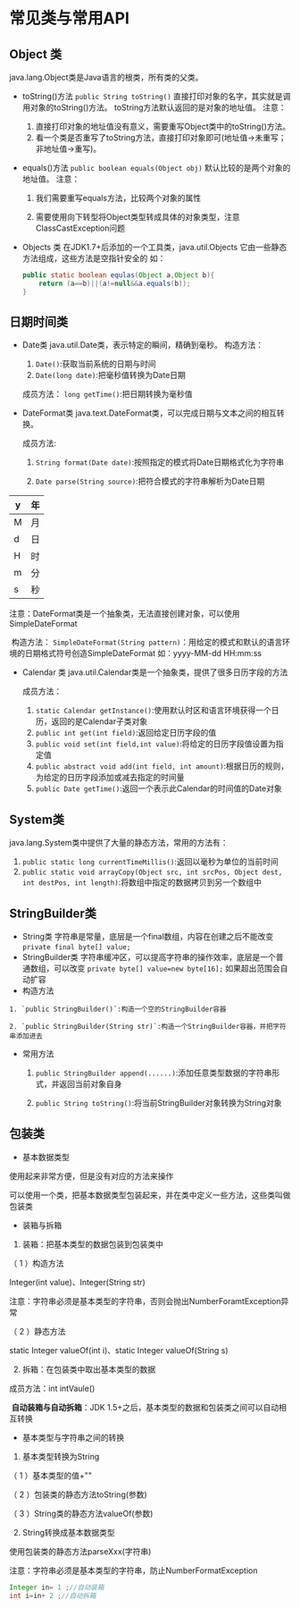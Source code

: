# 常⻅类与常用API

## Object 类

java.lang.Object类是Java语言的根类，所有类的父类。

- toString()方法
  `public String toString()`
  直接打印对象的名字，其实就是调用对象的toString()方法。
  toString方法默认返回的是对象的地址值。
  注意：
  1.  直接打印对象的地址值没有意义，需要重写Object类中的toString()方法。
  2.  看一个类是否重写了toString方法，直接打印对象即可(地址值->未重写；非地址值->重写)。
- equals()方法
  `public boolean equals(Object obj)`
  默认比较的是两个对象的地址值。
  注意：
  	1. 我们需要重写equals方法，比较两个对象的属性
  
   	2. 需要使用向下转型将Object类型转成具体的对象类型，注意ClassCastException问题
- Objects 类
  在JDK1.7+后添加的一个工具类，java.util.Objects
  它由一些静态方法组成，这些方法是空指针安全的
  如：

  ```java
  public static boolean equlas(Object a,Object b){
      return (a==b)||(a!=null&&a.equals(b));
  }
  ```

  

## 日期时间类


- Date类
java.util.Date类，表示特定的瞬间，精确到毫秒。
	构造方法：
	1. `Date()`:获取当前系统的日期与时间
	2. `Date(long date)`:把毫秒值转换为Date日期
	
	成员方法：
		  `long getTime()`:把日期转换为毫秒值
	
- DateFormat类
    java.text.DateFormat类，可以完成日期与文本之间的相互转换。

    成员方法:

    1. `String format(Date date)`:按照指定的模式将Date日期格式化为字符串

    2. `Date parse(String source)`:把符合模式的字符串解析为Date日期

    

| y    | 年   |
| ---- | ---- |
| M    | 月   |
| d    | 日   |
| H    | 时   |
| m    | 分   |
| s    | 秒   |



注意：DateFormat类是一个抽象类，无法直接创建对象，可以使用SimpleDateFormat

​	构造方法：
​	`SimpleDateFormat(String pattern)`：用给定的模式和默认的语言环境的日期格式符号创造SimpleDateFormat
如：yyyy-MM-dd HH:mm:ss

-   Calendar 类
    java.util.Calendar类是一个抽象类，提供了很多日历字段的方法
    
	成员方法：
	
	1. `static Calendar getInstance()`:使用默认时区和语言环境获得一个日历，返回的是Calendar子类对象
	2. `public int get(int field)`:返回给定日历字段的值
	3. `public void set(int field,int value)`:将给定的日历字段值设置为指定值
	4. `public abstract void add(int field, int amount)`:根据日历的规则，为给定的日历字段添加或减去指定的时间量
	5. `public Date getTime()`:返回一个表示此Calendar的时间值的Date对象

## System类

java.lang.System类中提供了大量的静态方法，常用的方法有：


1. `public static long currentTimeMillis()`:返回以毫秒为单位的当前时间
2. `public static void arrayCopy(Object src, int srcPos, Object dest, int destPos, int length)`:将数组中指定的数据拷⻉到另一个数组中

## StringBuilder类

-   String类
    字符串是常量，底层是一个final数组，内容在创建之后不能改变
    `private final byte[] value;`
-   StringBuilder类
    字符串缓冲区，可以提高字符串的操作效率，底层是一个普通数组，可以改变
    `private byte[] value=new byte[16];`
    如果超出范围会自动扩容
-    构造方法

	1. `public StringBuilder()`:构造一个空的StringBuilder容器
	
	2. `public StringBuilder(String str)`:构造一个StringBuilder容器，并把字符串添加进去  
    
-    常用方法

     1.  `public StringBuilder append(......)`:添加任意类型数据的字符串形式，并返回当前对象自身

     2. `public String toString()`:将当前StringBuilder对象转换为String对象

   

## 包装类

- 基本数据类型

使用起来非常方便，但是没有对应的方法来操作

可以使用一个类，把基本数据类型包装起来，并在类中定义一些方法，这些类叫做包装类

- 装箱与拆箱
 1. 装箱：把基本类型的数据包装到包装类中

  （ 1 ）构造方法

  Integer(int value)、Integer(String str)

  注意：字符串必须是基本类型的字符串，否则会抛出NumberForamtException异常

  （ 2 ）静态方法

 static Integer valueOf(int i)、static Integer valueOf(String s)

2. 拆箱：在包装类中取出基本类型的数据
   

  成员方法：int intVaule()

​	**自动装箱与自动拆箱**：JDK 1.5+之后，基本类型的数据和包装类之间可以自动相互转换

- 基本类型与字符串之间的转换
1. 基本类型转换为String

  （ 1 ）基本类型的值+""

  （ 2 ）包装类的静态方法toString(参数)

  （ 3 ）String类的静态方法valueOf(参数)

2. String转换成基本数据类型

  使用包装类的静态方法parseXxx(字符串)

  注意：字符串必须是基本类型的字符串，防止NumberFormatException


```java
Integer in= 1 ;//自动装箱
int i=in+ 2 ;//自动拆箱
```
